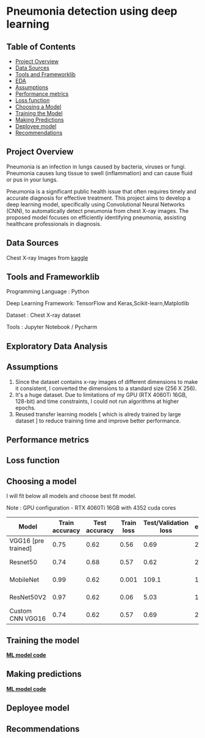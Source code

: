 # Pneumonia detection using deep learning

## Table of Contents
- [Project Overview](#project-overview)
- [Data Sources](#data-sources)
- [Tools and Frameworklib](#tools-and-frameworklib)
- [EDA](#exploratory-data-analysis)
- [Assumptions](#assumptions)
- [Performance metrics](#performance-metrics)
- [Loss function](#loss-function)
- [Choosing a Model](#choosing-a-model)
- [Training the Model](#training-the-model)
- [Making Predictions](#making-predictions)
- [Deployee model](#deployee-model)
- [Recommendations](#recommendations)

## Project Overview
  Pneumonia is an infection in lungs caused by bacteria, viruses or fungi. Pneumonia causes lung tissue to swell (inflammation) and can cause fluid or pus in your lungs. 
  
  Pneumonia is a significant public health issue that often requires timely and accurate diagnosis for effective treatment. This project aims to develop a deep learning model, specifically using Convolutional 
  Neural Networks (CNN), to automatically detect pneumonia from chest X-ray images. The proposed model focuses on efficiently identifying pneumonia, assisting healthcare professionals in diagnosis.

## Data Sources
   Chest X-ray Images from [kaggle](https://www.kaggle.com/datasets/paultimothymooney/chest-xray-pneumonia)

## Tools and Frameworklib

  Programming Language   : Python
  
  Deep Learning Framework: TensorFlow and Keras,Scikit-learn,Matplotlib
  
  Dataset                : Chest X-ray dataset
  
  Tools                  : Jupyter Notebook / Pycharm

## Exploratory Data Analysis

## Assumptions
1. Since the dataset contains x-ray images of different dimensions to make it consistent, I converted the dimensions to a standard size (256 X 256).
2. It's a huge dataset. Due to limitations of my GPU (RTX 4060Ti 16GB, 128-bit) and time constraints, I could not run algorithms at higher epochs.
3. Reused transfer learning models [ which is alredy trained by large dataset ] to reduce training time and improve better performance.

## Performance metrics

## Loss function

## Choosing a model

I will fit below all models and choose best fit model.

Note : GPU configuration - RTX 4060Ti 16GB with 4352 cuda cores

Model                  | Train accuracy  | Test accuracy |   Train loss  | Test/Validation loss |  epochs |    Hyperparameters                      |
---------------------  | -------------   | ------------- | ------------- |  -------------       | --------|  -----------------------------          | 
VGG16 [pre trained]    |   0.75          |   0.62        |   0.56        |    0.69              |   20    |   optimizer = adam,learning_rate=0.0001 |
Resnet50               |   0.74          |   0.68        |   0.57        |    0.62              |   20    |   optimizer = adam,learning_rate=0.0001 |
MobileNet              |   0.99          |   0.62        |   0.001       |    109.1             |   10    |   optimizer = adam,learning_rate=0.0001 |
ResNet50V2             |   0.97          |   0.62        |   0.06        |    5.03              |   10    |   optimizer = adam,learning_rate=0.0001 |
Custom CNN VGG16       |   0.74          |   0.62        |   0.57        |    0.69              |   20    |   optimizer = adam,learning_rate=0.0001 |


## Training the model
[**ML model code**](ML_Models.ipynb)

## Making predictions
[**ML model code**](ML_Models.ipynb)

## Deployee model

## Recommendations
